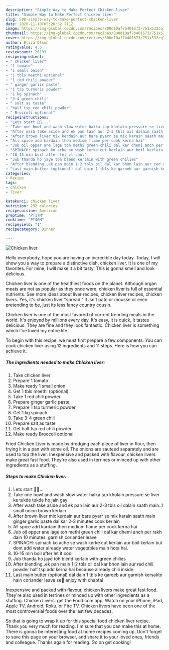 ```yaml
---
description: "Simple Way to Make Perfect Chicken liver"
title: "Simple Way to Make Perfect Chicken liver"
slug: 508-simple-way-to-make-perfect-chicken-liver
date: 2020-11-10T05:20:52.711Z
image: https://img-global.cpcdn.com/recipes/800d10af7b401673/751x532cq70/chicken-liver-recipe-main-photo.jpg
thumbnail: https://img-global.cpcdn.com/recipes/800d10af7b401673/751x532cq70/chicken-liver-recipe-main-photo.jpg
cover: https://img-global.cpcdn.com/recipes/800d10af7b401673/751x532cq70/chicken-liver-recipe-main-photo.jpg
author: Eliza Olson
ratingvalue: 4.6
reviewcount: 26133
recipeingredient:
- " chicken liver"
- "1 tomato"
- "1 small onion"
- "1 tbls meethi optional"
- "1 red chili powder"
- " ginger garlic paste"
- "1 tsp turmeric powder"
- "1 kg spinach"
- "3-4 green chili"
- " salt as taste"
- "half tsp red chili powder"
- " Broccoli optional"
recipeinstructions:
- "Lets start 🧜🏻..."
- "Take one bowl and wash slow water halka tap kholain pressure se liver ke tukde tukde ho jain gay"
- "After wash take aside and ek pan lain aur 2-3 tbls oil dalain saath main..1 small onion brown kerlain"
- "After brown liver mix kerdain aur bare pyarr se mix karain saath main ginger garlic paste dal kar 2-3 minutes cook kerlain"
- "All spice add kardain then medium flame per cook kerna hai"
- "Jub oil opper ane lage toh methi green chili dal kar dhemi anch per rakh dain 10 minutes. garnish coriander leave"
- "SPINACH: spinach ko ache se wash kerke cut kerlain aur boil kerlain but dont add water already water vegetables main hota hai."
- "10-15 min boil after let it cool"
- "Jub thanda ho jaye toh blend kerlain with green chilies"
- "After blending..ek pan main 1-2 tbls oil dal kar bhon lain aur red chili powder half tsp add kerna hai because already chili inside"
- "Last main butter (optional) dal dain 1 tbls ke qareeb aur garnish kersakte hain coriander leave se🥰 enjoy with chaptai"
categories:
- Recipe
tags:
- chicken
- liver

katakunci: chicken liver 
nutrition: 252 calories
recipecuisine: American
preptime: "PT17M"
cooktime: "PT46M"
recipeyield: "1"
recipecategory: Dinner

---
```



![Chicken liver](https://img-global.cpcdn.com/recipes/800d10af7b401673/751x532cq70/chicken-liver-recipe-main-photo.jpg)

Hello everybody, hope you are having an incredible day today. Today, I will show you a way to prepare a distinctive dish, chicken liver. It is one of my favorites. For mine, I will make it a bit tasty. This is gonna smell and look delicious.

Chicken liver is one of the healthiest foods on the planet. Although organ meats are not as popular as they once were, chicken liver is full of essential nutrients. See more ideas about liver recipes, chicken liver recipes, chicken livers. Yes, it&#39;s chicken liver &#34;spread.&#34; It isn&#39;t pate or mousse or even pretending to be, just its less fancy country cousin.

Chicken liver is one of the most favored of current trending meals in the world. It's enjoyed by millions every day. It's easy, it is quick, it tastes delicious. They are fine and they look fantastic. Chicken liver is something which I've loved my entire life.


To begin with this recipe, we must first prepare a few components. You can cook chicken liver using 12 ingredients and 11 steps. Here is how you can achieve it.

<!--inarticleads1-->

##### The ingredients needed to make Chicken liver:

1. Take  chicken liver
1. Prepare 1 tomato
1. Make ready 1 small onion
1. Get 1 tbls meethi (optional)
1. Take 1 red chili powder
1. Prepare  ginger garlic paste
1. Prepare 1 tsp turmeric powder
1. Get 1 kg spinach
1. Take 3-4 green chili
1. Prepare  salt as taste
1. Get half tsp red chili powder
1. Make ready  Broccoli optional


Fried Chicken Liver is made by dredging each piece of liver in flour, then frying it in a pan with some oil. The onions are sauteed separately and are used to top the liver. Inexpensive and packed with flavour, chicken livers make great fast food. They&#39;re also used in terrines or minced up with other ingredients as a stuffing. 

<!--inarticleads2-->

##### Steps to make Chicken liver:

1. Lets start 🧜🏻...
1. Take one bowl and wash slow water halka tap kholain pressure se liver ke tukde tukde ho jain gay
1. After wash take aside and ek pan lain aur 2-3 tbls oil dalain saath main..1 small onion brown kerlain
1. After brown liver mix kerdain aur bare pyarr se mix karain saath main ginger garlic paste dal kar 2-3 minutes cook kerlain
1. All spice add kardain then medium flame per cook kerna hai
1. Jub oil opper ane lage toh methi green chili dal kar dhemi anch per rakh dain 10 minutes. garnish coriander leave
1. SPINACH: spinach ko ache se wash kerke cut kerlain aur boil kerlain but dont add water already water vegetables main hota hai.
1. 10-15 min boil after let it cool
1. Jub thanda ho jaye toh blend kerlain with green chilies
1. After blending..ek pan main 1-2 tbls oil dal kar bhon lain aur red chili powder half tsp add kerna hai because already chili inside
1. Last main butter (optional) dal dain 1 tbls ke qareeb aur garnish kersakte hain coriander leave se🥰 enjoy with chaptai


Inexpensive and packed with flavour, chicken livers make great fast food. They&#39;re also used in terrines or minced up with other ingredients as a stuffing. Chicken Livers. get the Food.com app. Watch on your iPhone, iPad, Apple TV, Android, Roku, or Fire TV. Chicken livers have been one of the most controversial foods over the last few decades. 

So that is going to wrap it up for this special food chicken liver recipe. Thank you very much for reading. I'm sure that you can make this at home. There is gonna be interesting food at home recipes coming up. Don't forget to save this page on your browser, and share it to your loved ones, friends and colleague. Thanks again for reading. Go on get cooking!

